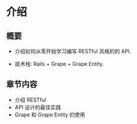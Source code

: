 # 介绍




## 概要

- 介绍如何从零开始学习编写 RESTful 风格的的 API.

- 技术栈: Rails + Grape + Grape Entity.


## 章节内容

- 介绍 RESTful
- API 设计的最佳实践
- Grape 和 Grape Entity 的使用




